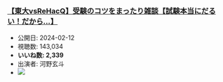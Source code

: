 ### [【東大vsReHacQ】受験のコツをまったり雑談【試験本当にだるい！だから…】](https://www.youtube.com/watch?v=ssNzFS0AiTM)
-   公開日: 2024-02-12
-   視聴数: 143,034
-   **いいね数: 2,339**
-   出演者: 河野玄斗
- [![](https://img.youtube.com/vi/ssNzFS0AiTM/hqdefault.jpg)](https://www.youtube.com/watch?v=ssNzFS0AiTM)
